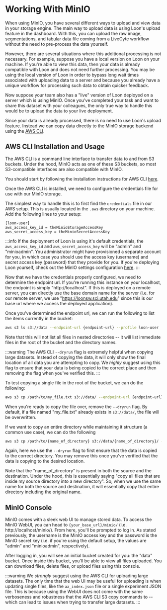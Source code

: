 # Working With MinIO

When using MinIO, you have several different ways to upload and view data in your storage engine. The main way to upload data is using Loon's upload feature in the dashboard. With this, you can upload the raw image, segmentations, and tabular data file coming from a LiveCyte workflow without the need to pre-process the data yourself.

However, there are several situations where this additional processing is not necessary. For example, suppose you have a local version on Loon on your machine. If you're able to view this data, then your data is already compatible with Loon and does not need further processing. You may be using the local version of Loon in order to bypass long wait times associated with uploading data to a server and because you already have a unique workflow for processing such data to obtain quicker feedback.

Now suppose your team also has a "live" version of Loon deployed on a server which is using MinIO. Once you've completed your task and want to share this dataset with your colleagues, the only true way to handle this would be to upload the data to your live deployment. 

Since your data is already processed, there is no need to use Loon's upload feature. Instead we can copy data directly to the MinIO storage backend using the [AWS CLI](https://aws.amazon.com/cli/).


## AWS CLI Installation and Usage

The AWS CLI is a command line interface to transfer data to and from S3 buckets. Under the hood, MinIO acts as one of these S3 buckets, so most S3-compatible interfaces are also compatible with MinIO.

You should start by following the installation instructions for AWS CLI [here](https://docs.aws.amazon.com/cli/latest/userguide/cli-chap-getting-started.html).

Once the AWS CLI is installed, we need to configure the credentials file for use with our MinIO storage.

The simplest way to handle this is to first find the `credentials` file in our AWS setup. This is usually located in the `.aws` directory on your machine. Add the following lines to your setup:

```
[loon-user]
aws_access_key_id = theMinioStorageAccessKey
aws_secret_access_key = theMinioSecretAccessKey
```

:::info
If the deployment of Loon is using it's default credentials, the `aws_access_key_id` and `aws_secret_access_key` will be "admin" and "minioadmin". You administrator might have provisioned a separate account for you, in which case you should use the access key (username) and secret access key (password) that they provide for you. If you're deploying Loon yourself, check out the MinIO settings configuration [here](../loon-for-developers/building-loon.md#minio-settings).
:::


Now that we have the credentials properly configured, we need to determine the endpoint url. If you're running this instance on your localhost, the endpoint is simply "http://localhost". If this is deployed on a remote server, you can directly use the base domain name for the server (i.e. for our remote server, we use "https://loonsw.sci.utah.edu" since this is our base url where we access the deployed application).

Once you've determined the endpoint url, we can run the following to list the items currently in the bucket:

```bash
aws s3 ls s3://data --endpoint-url {endpoint-url} --profile loon-user
```

Note that this will not list all files in nested directories -- it will list immediate files in the root of the bucket and the directory names.

:::warning
The AWS CLI `--dryrun` flag is extremely helpful when copying large datasets. Instead of copying the data, it will only show the final location of all data you are attempting to copy. We _highly_ suggest using this flag to ensure that your data is being copied to the correct place and then removing the flag when you've verified this.
:::

To test copying a single file in the root of the bucket, we can do the following:

```bash
aws s3 cp /path/to/my_file.txt s3://data/ --endpoint-url {endpoint-url} --profile loon-user --dryrun
```

When you're ready to copy the file over, remove the `--dryrun` flag. By default, if a file named "my_file.txt" already exists in `s3://data/`, the file will be overwritten.

If we want to copy an entire directory while maintaining it structure (a common use case), we can do the following

```bash
aws s3 cp /path/to/{name_of_directory} s3://data/{name_of_directory}/ --recursive  --endpoint-url {endpoint-url} --profile loon-user --dryrun
```

Again, here we use the `--dryrun` flag to first ensure that the data is copied to the correct directory. You may remove this once you've verified that the data is copying to the desired location.

Note that the "name_of_directory" is present in both the source and the destination. Under the hood, this is essentially saying "copy all files that are inside my source directory into a new directory". So, when we use the same name for both the source and destination, it will essentially copy that entire directory including the original name.


## MinIO Console

MinIO comes with a sleek web UI to manage stored data. To access the MinIO WebUI, you can head to `{your_base_url}/minio/` (i.e. http://localhost/minio/). From here, you'll be prompted to log in. As stated previously, the username is the MinIO access key and the password is the MinIO secret key (i.e. if you're using the default setup, the values are "admin" and "minioadmin", respectively).

After logging in, you will see an initial bucket created for you: the "data" bucket. Once inside this bucket, you'll be able to view all files uploaded. You can download files, delete files, or upload files using this console.

:::warning
We _strongly_ suggest using the AWS CLI for uploading large datasets. The only time that the web UI may be useful for uploading is when updating single files, like the `aa_index.json` file or a single experiment JSON file. This is because using the WebUI does not come with the same verboseness and robustness that the AWS CLI S3 copy commands to -- which can lead to issues when trying to transfer large datasets.
:::